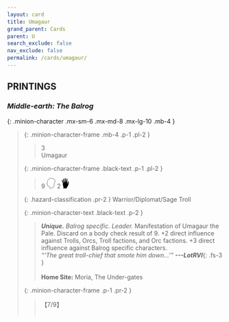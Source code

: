 ```yaml
---
layout: card
title: Umagaur
grand_parent: Cards
parent: U
search_exclude: false
nav_exclude: false
permalink: /cards/umagaur/
---
```


## PRINTINGS


### _Middle-earth: The Balrog_

{: .minion-character .mx-sm-6 .mx-md-8 .mx-lg-10 .mb-4 }
> {: .minion-character-frame .mb-4 .p-1 .pl-2 }
> > <div class="hazard-mp">3</div>
> > <div class="card-name">Umagaur</div>
>
> {: .minion-character-frame .black-text .p-1 .pl-2 }
> > 9 ![](/assets/images/mind.svg) 2![](/assets/images/di.svg)
>
> {: .hazard-classification .pr-2 }
> Warrior/Diplomat/Sage Troll
>
> {: .minion-character-text .black-text .p-2 }
> > _**Unique.**_ _Balrog specific._ _Leader._ Manifestation of Umagaur the Pale. Discard on a body check result of 9. +2 direct influence against Trolls, Orcs, Troll factions, and Orc factions. +3 direct influence against Balrog specific characters. <br>_“‘The great troll-chief that smote him down...’”_ ***---&#65279;LotRVI***{: .fs-3 }  <br><br>**Home Site:** Moria, The Under-gates 
>
> {: .minion-character-frame .p-1 .pr-2 }
> > <div class="card-shield">【7/9】</div>
> > <div class="card-corruption-white">&nbsp;</div>
